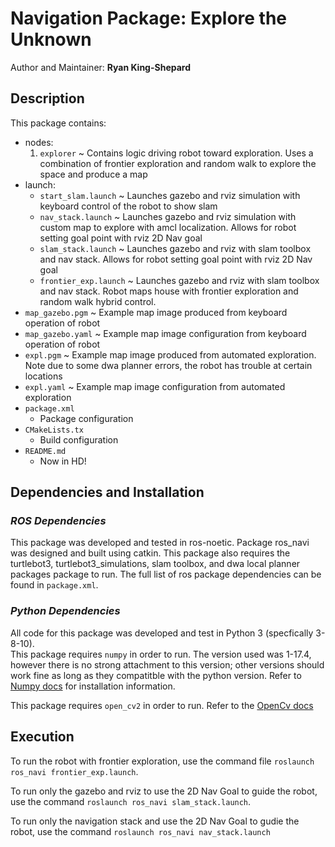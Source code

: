 # Navigation Package: Explore the Unknown

Author and Maintainer: **Ryan King-Shepard**

## **Description**

This package contains:

- nodes:
    1. `explorer` ~ 
        Contains logic driving robot toward exploration. Uses a combination of frontier exploration and random walk to explore the space and produce a map   
- launch:
    - `start_slam.launch` ~ 
        Launches gazebo and rviz simulation with keyboard control of the robot to show slam
    - `nav_stack.launch` ~ 
        Launches gazebo and rviz simulation with custom map to explore with amcl localization. Allows for robot setting goal point with rviz 2D Nav goal
    - `slam_stack.launch` ~ 
        Launches gazebo and rviz with slam toolbox and nav stack. Allows for robot setting goal point with rviz 2D Nav goal
    - `frontier_exp.launch` ~
        Launches gazebo and rviz with slam toolbox and nav stack. Robot maps house with frontier exploration and random walk hybrid control.
- `map_gazebo.pgm` ~
    Example map image produced from keyboard operation of robot
- `map_gazebo.yaml` ~
    Example map image configuration from keyboard operation of robot
- `expl.pgm` ~
    Example map image produced from automated exploration. Note due to some dwa planner errors, the robot has trouble at certain locations
- `expl.yaml` ~
    Example map image configuration from automated exploration
- `package.xml`
    * Package configuration
- `CMakeLists.tx`
    * Build configuration
- `README.md`
    * Now in HD!


## **Dependencies and Installation**

### *ROS Dependencies*
This package was developed and tested in ros-noetic. Package ros_navi was designed and built using catkin. This package also requires the turtlebot3, turtlebot3_simulations, slam toolbox, and dwa local planner packages package to run. The full list of ros package dependencies can be found in `package.xml`. 

### *Python Dependencies*
All code for this package was developed and test in Python 3 (specfically 3-8-10).  
This package requires `numpy` in order to run. The version used was 1-17.4, however there is no 
strong attachment to this version; other versions should work fine as long as they compatitble with
the python version. Refer to [Numpy docs](https://numpy.org/install/) for installation information. 

This package requires `open_cv2` in order to run. Refer to the [OpenCv docs](https://docs.opencv.org/4.5.4/index.html)

## **Execution**

To run the robot with frontier exploration, use the command file `roslaunch ros_navi frontier_exp.launch`. 

To run only the gazebo and rviz to use the 2D Nav Goal to guide the robot, use the command `roslaunch ros_navi slam_stack.launch`.

To run only the navigation stack and use the 2D Nav Goal to gudie the robot, use the command `roslaunch ros_navi nav_stack.launch`


